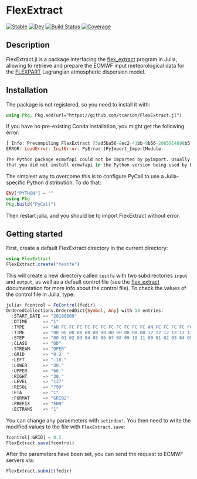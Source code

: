 # FlexExtract

[![Stable](https://img.shields.io/badge/docs-stable-blue.svg)](https://tcarion.github.io/FlexExtract.jl/stable/)
[![Dev](https://img.shields.io/badge/docs-dev-blue.svg)](https://tcarion.github.io/FlexExtract.jl/dev/)
[![Build Status](https://github.com/tcarion/FlexExtract.jl/actions/workflows/CI.yml/badge.svg?branch=main)](https://github.com/tcarion/FlexExtract.jl/actions/workflows/CI.yml?query=branch%3Amain)
[![Coverage](https://codecov.io/gh/tcarion/FlexExtract.jl/branch/main/graph/badge.svg)](https://codecov.io/gh/tcarion/FlexExtract.jl)

## Description
FlexExtract.jl is a package interfacing the [flex_extract](https://www.flexpart.eu/flex_extract/) program in Julia, allowing to retrieve and prepare the ECMWF input meteorological data for the [FLEXPART](https://www.flexpart.eu/) Lagrangian atmospheric dispersion model.


## Installation
The package is not registered, so you need to install it with:

```julia
using Pkg; Pkg.add(url="https://github.com/tcarion/FlexExtract.jl")
```

If you have no pre-existing Conda installation, you might get the following error:

```julia
[ Info: Precompiling FlexExtract [5ad5ba56-8ec2-41bb-8b56-2065914898b5]
ERROR: LoadError: InitError: PyError (PyImport_ImportModule

The Python package ecmwfapi could not be imported by pyimport. Usually this means
that you did not install ecmwfapi in the Python version being used by PyCall.
```

The simplest way to overcome this is to configure PyCall to use a Julia-specific Python distribution. To do that:

```julia
ENV["PYTHON"] = ""
using Pkg
Pkg.build("PyCall")
```

Then restart julia, and you should be to import FlexExtract without error.

## Getting started
First, create a default FlexExtract directory in the current directory:

```julia
using FlexExtract
FlexExtract.create("testfe")
```

This will create a new directory called `testfe` with two subdirectories `input` and `output`, as well as a default control file (see the [flex_extract](https://www.flexpart.eu/flex_extract/) documentation for more info about the control file). To check the values of the control file in Julia, type:

```julia
julia> fcontrol = FeControl(fedir)
OrderedCollections.OrderedDict{Symbol, Any} with 18 entries:
  :START_DATE => "20180809"
  :DTIME      => "1"
  :TYPE       => "AN FC FC FC FC FC FC FC FC FC FC FC AN FC FC FC FC FC FC FC FC FC FC FC"
  :TIME       => "00 00 00 00 00 00 00 00 00 00 00 00 12 12 12 12 12 12 12 12 12 12 12 12"
  :STEP       => "00 01 02 03 04 05 06 07 08 09 10 11 00 01 02 03 04 05 06 07 08 09 10 11"
  :CLASS      => "OD"
  :STREAM     => "OPER"
  :GRID       => "0.2  "
  :LEFT       => "-10."
  :LOWER      => "30."
  :UPPER      => "60."
  :RIGHT      => "30."
  :LEVEL      => "137"
  :RESOL      => "799"
  :ETA        => "1"
  :FORMAT     => "GRIB2"
  :PREFIX     => "ENH"
  :ECTRANS    => "1"
```

You can change any paraemeters with `setindex!`. You then need to write the modified values to the file with `FlexExtract.save`:

```julia
fcontrol[:GRID] = 0.5
FlexExtract.save(fcontrol)
```

After the parameters have been set, you can send the request to ECMWF servers via:

```julia
FlexExtract.submit(fedir)
```

